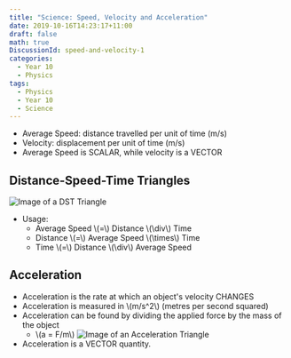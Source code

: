 ```yaml
---
title: "Science: Speed, Velocity and Acceleration"
date: 2019-10-16T14:23:17+11:00
draft: false
math: true
DiscussionId: speed-and-velocity-1
categories:
  - Year 10
  - Physics
tags:
  - Physics
  - Year 10
  - Science
---
```

- Average Speed: distance travelled per unit of time (m/s)
- Velocity: displacement per unit of time (m/s)
- Average Speed is SCALAR, while velocity is a VECTOR
## Distance-Speed-Time Triangles
![Image of a DST Triangle](/csec-cdn/schoolnotes.intranet.pw/distance_speed_time_triangle.png)
- Usage:
  - Average Speed \\(=\\) Distance \\(\div\\) Time
  - Distance \\(=\\) Average Speed \\(\times\\) Time
  - Time \\(=\\) Distance \\(\div\\) Average Speed
## Acceleration
- Acceleration is the rate at which an object's velocity CHANGES
- Acceleration is measured in \\(m/s^2\\) (metres per second squared)
- Acceleration can be found by dividing the applied force by the mass of the object
  - \\(a = F/m\\)
![Image of an Acceleration Triangle](/csec-cdn/schoolnotes.intranet.pw/acceleration_triangle.png)
- Acceleration is a VECTOR quantity.
